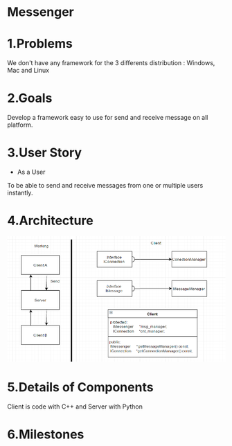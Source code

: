 # Messenger

# 1.Problems

We don't have any framework for the 3 differents distribution : Windows, Mac and Linux



# 2.Goals

Develop a framework easy to use for send and receive message on all platform.



# 3.User Story





- As a User


To be able to send and receive messages from one or multiple users instantly.



# 4.Architecture

![alt architecture](https://raw.githubusercontent.com/LesGameDevToolsMagique/Messenger/master/architecture/GametoolMessenger.png)


# 5.Details of Components

Client is code with C++ and Server with Python



# 6.Milestones
